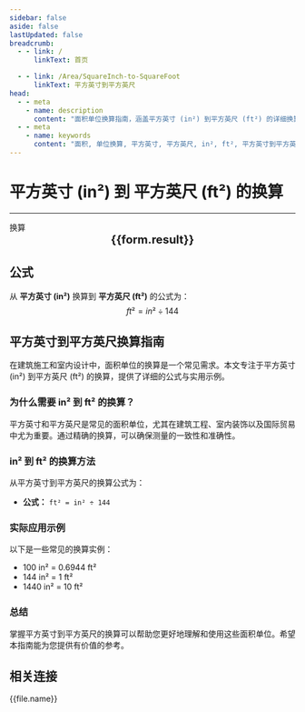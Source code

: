 ```yaml
---
sidebar: false
aside: false
lastUpdated: false
breadcrumb:
  - - link: /
      linkText: 首页

  - - link: /Area/SquareInch-to-SquareFoot
      linkText: 平方英寸到平方英尺
head:
  - - meta
    - name: description
      content: "面积单位换算指南，涵盖平方英寸 (in²) 到平方英尺 (ft²) 的详细换算公式与说明。"
  - - meta
    - name: keywords
      content: "面积, 单位换算, 平方英寸, 平方英尺, in², ft², 平方英寸到平方英尺, 面积换算指南, 平方英寸到平方英尺换算, in²到ft²换算, 平方英寸转平方英尺, 英寸平方到平方英尺, 平方英寸平方英尺换算器, in²转ft², 平方英寸换算平方英尺, 英寸平方转平方英尺, 平方英寸到平方英尺转换, in²平方英尺换算, 平方英寸平方英尺计算, 英寸平方平方英尺换算, 平方英寸转换平方英尺, in²到平方英尺, 平方英寸平方英尺转换器, 英寸平方到平方英尺换算, 平方英寸平方英尺换算公式, in²转换平方英尺, 平方英寸到平方英尺计算, 英寸平方转换平方英尺, 平方英寸平方英尺换算表, in²平方英尺转换, 平方英寸转平方英尺计算, 英寸平方平方英尺转换, 平方英寸到平方英尺换算工具, in²到平方英尺换算, 平方英寸平方英尺单位换算, 面积换算"
---
```

# 平方英寸 (in²) 到 平方英尺 (ft²) 的换算
---
<script setup>
import { onMounted, reactive, inject, ref } from 'vue'
import { NButton, NForm, NFormItem, NInput, NInputNumber, NSelect, NCard, useMessage,NGrid ,NGi } from 'naive-ui'
import { defineClientComponent } from 'vitepress'
import { Area } from '../files';

const convert = inject('convert')

const form = reactive({
  number: null,
  result: '',
})

const convertHandler = () => {
  if (form.number !== null && !isNaN(form.number)) {
    const convertedValue = parseFloat(form.number) / 144
    form.result = `${form.number}in² = ${convertedValue.toFixed(4)}ft²`
  } else {
    form.result = '请输入有效的数值。'
  }
}
</script>

<n-form size="large" :model="form">
  <n-form-item label="平方英寸 (in²)">
    <n-input-number v-model:value="form.number" placeholder="输入平方英寸" style="width: 100%" />
  </n-form-item>
  <n-form-item>
    <n-button type="info" @click="convertHandler" block>换算</n-button>
  </n-form-item>
</n-form>

<n-card  embedded :bordered="false" hoverable>
  <div  style="text-align:center;font-size:20px;">
    <strong>{{form.result}}</strong>
  </div>
</n-card>

## 公式

从 **平方英寸 (in²)** 换算到 **平方英尺 (ft²)** 的公式为：
$$ ft² = in² \div 144 $$

## 平方英寸到平方英尺换算指南

在建筑施工和室内设计中，面积单位的换算是一个常见需求。本文专注于平方英寸 (in²) 到平方英尺 (ft²) 的换算，提供了详细的公式与实用示例。

### 为什么需要 in² 到 ft² 的换算？

平方英寸和平方英尺是常见的面积单位，尤其在建筑工程、室内装饰以及国际贸易中尤为重要。通过精确的换算，可以确保测量的一致性和准确性。

### in² 到 ft² 的换算方法

从平方英寸到平方英尺的换算公式为：

- **公式：** `ft² = in² ÷ 144`

### 实际应用示例

以下是一些常见的换算实例：

- 100 in² = 0.6944 ft²
- 144 in² = 1 ft²
- 1440 in² = 10 ft²

### 总结

掌握平方英寸到平方英尺的换算可以帮助您更好地理解和使用这些面积单位。希望本指南能为您提供有价值的参考。

## 相关连接
<n-grid x-gap="12" :cols="2">
  <n-gi v-for="(file, index) in Area" :key="index">
    <n-button
      text
      tag="a"
      :href="file.path"
      type="info"
    >
      {{file.name}}
    </n-button>
  </n-gi>
</n-grid>